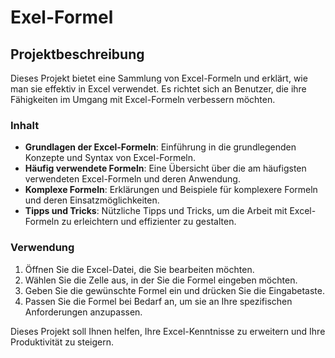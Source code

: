 # Exel-Formel

## Projektbeschreibung

Dieses Projekt bietet eine Sammlung von Excel-Formeln und erklärt, wie man sie effektiv in Excel verwendet. Es richtet sich an Benutzer, die ihre Fähigkeiten im Umgang mit Excel-Formeln verbessern möchten.

### Inhalt

- **Grundlagen der Excel-Formeln**: Einführung in die grundlegenden Konzepte und Syntax von Excel-Formeln.
- **Häufig verwendete Formeln**: Eine Übersicht über die am häufigsten verwendeten Excel-Formeln und deren Anwendung.
- **Komplexe Formeln**: Erklärungen und Beispiele für komplexere Formeln und deren Einsatzmöglichkeiten.
- **Tipps und Tricks**: Nützliche Tipps und Tricks, um die Arbeit mit Excel-Formeln zu erleichtern und effizienter zu gestalten.

### Verwendung

1. Öffnen Sie die Excel-Datei, die Sie bearbeiten möchten.
2. Wählen Sie die Zelle aus, in der Sie die Formel eingeben möchten.
3. Geben Sie die gewünschte Formel ein und drücken Sie die Eingabetaste.
4. Passen Sie die Formel bei Bedarf an, um sie an Ihre spezifischen Anforderungen anzupassen.

Dieses Projekt soll Ihnen helfen, Ihre Excel-Kenntnisse zu erweitern und Ihre Produktivität zu steigern.
